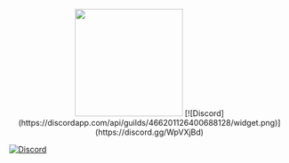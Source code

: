 <p align="center">
  <img width="194" height="194" src="https://cdn.discordapp.com/attachments/466201126400688130/534396147192561693/Sans_titre_1.png">
  [![Discord](https://discordapp.com/api/guilds/466201126400688128/widget.png)](https://discord.gg/WpVXjBd)
</p>

[![Discord](https://discordapp.com/api/guilds/466201126400688128/widget.png)](https://discord.gg/WpVXjBd)
